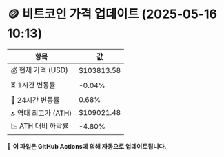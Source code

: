 # 🪙 비트코인 가격 업데이트 (2025-05-16 10:13)

| 항목                | 값 |
|--------------------|----------------|
| 💰 현재 가격 (USD) | $103813.58 |
| ⏳ 1시간 변동률    | -0.04% |
| 📆 24시간 변동률   | 0.68% |
| 🔝 역대 최고가 (ATH) | $109021.48 |
| 📉 ATH 대비 하락률 | -4.80% |

🔄 **이 파일은 GitHub Actions에 의해 자동으로 업데이트됩니다.**
